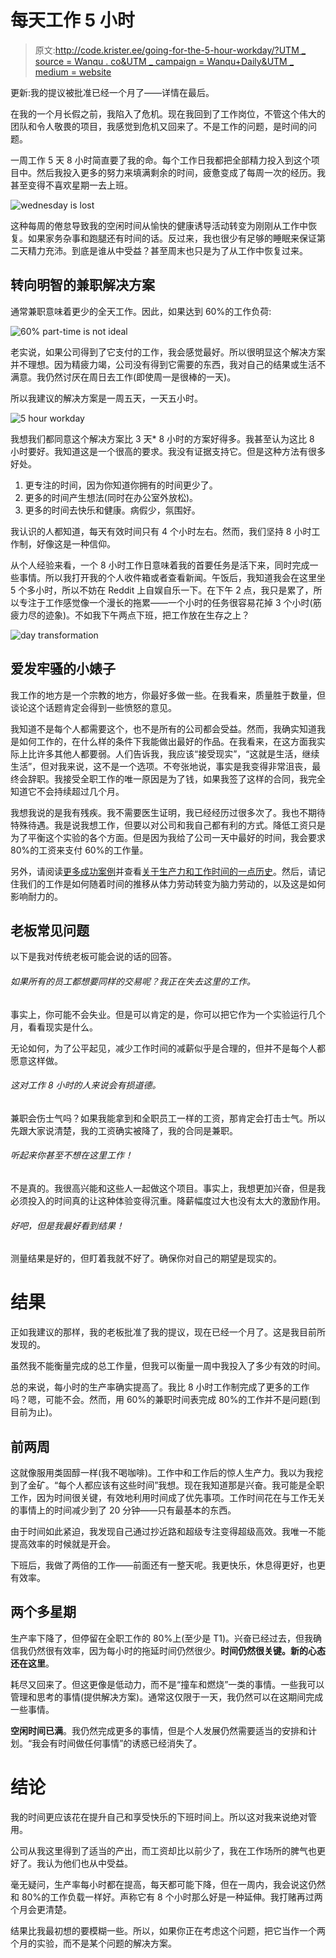 # 每天工作 5 小时

> 原文:[http://code.krister.ee/going-for-the-5-hour-workday/?UTM _ source = Wanqu . co&UTM _ campaign = Wanqu+Daily&UTM _ medium = website](http://code.krister.ee/going-for-the-5-hour-workday/?utm_source=wanqu.co&utm_campaign=Wanqu+Daily&utm_medium=website)

更新:我的提议被批准已经一个月了——详情在最后。

在我的一个月长假之前，我陷入了危机。现在我回到了工作岗位，不管这个伟大的团队和令人敬畏的项目，我感觉到危机又回来了。不是工作的问题，是时间的问题。

一周工作 5 天 8 小时简直要了我的命。每个工作日我都把全部精力投入到这个项目中。然后我投入更多的努力来填满剩余的时间，疲惫变成了每周一次的经历。我甚至变得不喜欢星期一去上班。

![wednesday is lost](../Images/41aed0e43ed54e67e7851c0fe7cc02b2.png)

这种每周的倦怠导致我的空闲时间从愉快的健康诱导活动转变为刚刚从工作中恢复。如果家务杂事和跑腿还有时间的话。反过来，我也很少有足够的睡眠来保证第二天精力充沛。到底是谁从中受益？甚至周末也只是为了从工作中恢复过来。

## 转向明智的兼职解决方案

通常兼职意味着更少的全天工作。因此，如果达到 60%的工作负荷:

![60% part-time is not ideal](../Images/adeb369f2e53c5a2ae214b09e0a9fb8c.png)

老实说，如果公司得到了它支付的工作，我会感觉最好。所以很明显这个解决方案并不理想。因为精疲力竭，公司没有得到它需要的东西，我对自己的结果或生活不满意。我仍然讨厌在周日去工作(即使周一是很棒的一天)。

所以我建议的解决方案是一周五天，一天五小时。

![5 hour workday](../Images/907fbb34ce4dec2c95cc485856511f0f.png)

我想我们都同意这个解决方案比 3 天* 8 小时的方案好得多。我甚至认为这比 8 小时要好。我知道这是一个很高的要求。我没有证据支持它。但是这种方法有很多好处。

1.  更专注的时间，因为你知道你拥有的时间更少了。
2.  更多的时间产生想法(同时在办公室外放松)。
3.  更多的时间去快乐和健康。病假少，氛围好。

我认识的人都知道，每天有效时间只有 4 个小时左右。然而，我们坚持 8 小时工作制，好像这是一种信仰。

从个人经验来看，一个 8 小时工作日意味着我的首要任务是活下来，同时完成一些事情。所以我打开我的个人收件箱或者查看新闻。午饭后，我知道我会在这里坐 5 个多小时，所以不妨在 Reddit 上自娱自乐一下。在下午 2 点，我只是累了，所以专注于工作感觉像一个漫长的拖累——一个小时的任务很容易花掉 3 个小时(筋疲力尽的迹象)。不如我下午两点下班，把工作放在生存之上？

![day transformation](../Images/a9b9f0be3bdd00cbd9bd849373b9f51e.png)

## 爱发牢骚的小婊子

我工作的地方是一个宗教的地方，你最好多做一些。在我看来，质量胜于数量，但谈论这个话题肯定会得到一些愤怒的意见。

我知道不是每个人都需要这个，也不是所有的公司都会受益。然而，我确实知道我是如何工作的，在什么样的条件下我能做出最好的作品。在我看来，在这方面我实际上比许多其他人都要弱。人们告诉我，我应该“接受现实”，“这就是生活，继续生活”，但对我来说，这不是一个选项。不夸张地说，事实是我变得非常沮丧，最终会辞职。我接受全职工作的唯一原因是为了钱，如果我签了这样的合同，我完全知道它不会持续超过几个月。

我想我说的是我有残疾。我不需要医生证明，我已经经历过很多次了。我也不期待特殊待遇。我是说我想工作，但要以对公司和我自己都有利的方式。降低工资只是为了平衡这个实验的各个方面。但是因为我给了公司一天中最好的时间，我会要求 80%的工资来支付 60%的工作量。

另外，请阅读[更多成功案例](https://www.fastcompany.com/3051448/why-sweden-is-shifting-to-a-6-hour-work-day)并查看[关于生产力和工作时间的一点历史](https://en.wikipedia.org/wiki/Eight-hour_day)。然后，请记住我们的工作是如何随着时间的推移从体力劳动转变为脑力劳动的，以及这是如何影响耐力的。

## 老板常见问题

以下是我对传统老板可能会说的话的回答。

###### 如果所有的员工都想要同样的交易呢？我正在失去这里的工作。

事实上，你可能不会失业。但是可以肯定的是，你可以把它作为一个实验运行几个月，看看现实是什么。

无论如何，为了公平起见，减少工作时间的减薪似乎是合理的，但并不是每个人都愿意这样做。

###### 这对工作 8 小时的人来说会有损道德。

兼职会伤士气吗？如果我能拿到和全职员工一样的工资，那肯定会打击士气。所以先跟大家说清楚，我的工资确实被降了，我的合同是兼职。

###### 听起来你甚至不想在这里工作！

不是真的。我很高兴能和这些人一起做这个项目。事实上，我想更加兴奋，但是我必须投入的时间真的让这种体验变得沉重。降薪幅度过大也没有太大的激励作用。

###### 好吧，但是我最好看到结果！

测量结果是好的，但盯着我就不好了。确保你对自己的期望是现实的。

# 结果

正如我建议的那样，我的老板批准了我的提议，现在已经一个月了。这是我目前所发现的。

虽然我不能衡量完成的总工作量，但我可以衡量一周中我投入了多少有效的时间。

总的来说，每小时的生产率确实提高了。我比 8 小时工作制完成了更多的工作吗？嗯，可能不会。然而，用 60%的兼职时间表完成 80%的工作并不是问题(到目前为止)。

## 前两周

这就像服用类固醇一样(我不喝咖啡)。工作中和工作后的惊人生产力。我以为我挖到了金矿。“每个人都应该有这些时间”我想。现在我知道那是兴奋。我可能是全职工作，因为时间很关键，有效地利用时间成了优先事项。工作时间花在与工作无关的事情上的时间减少到了 20 分钟——只有最基本的东西。

由于时间如此紧迫，我发现自己通过抄近路和超级专注变得超级高效。我唯一不能提高效率的时候就是开会。

下班后，我做了两倍的工作——前面还有一整天呢。我更快乐，休息得更好，也更有效率。

## 两个多星期

生产率下降了，但停留在全职工作的 80%上(至少是 T1)。兴奋已经过去，但我确信我仍然很有效率，因为每小时的拖延时间仍然很少。**时间仍然很关键。新的心态还在这里**。

耗尽又回来了。但这更像是低动力，而不是“撞车和燃烧”一类的事情。一些我可以管理和思考的事情(提供解决方案)。通常这仅限于一天，我仍然可以在这期间完成一些事情。

**空闲时间已满**。我仍然完成更多的事情，但是个人发展仍然需要适当的安排和计划。“我会有时间做任何事情”的诱惑已经消失了。

# 结论

我的时间更应该花在提升自己和享受快乐的下班时间上。所以这对我来说绝对管用。

公司从我这里得到了适当的产出，而工资却比以前少了，我在工作场所的脾气也更好了。我认为他们也从中受益。

毫无疑问，生产率每小时都在提高，每天都可能下降，但在一周内，我会说这仍然和 80%的工作负载一样好。声称它有 8 个小时那么好是一种延伸。我打赌再过两个月会更清楚。

结果比我最初想的要模糊一些。所以，如果你正在考虑这个问题，把它当作一个两个月的实验，而不是某个问题的解决方案。